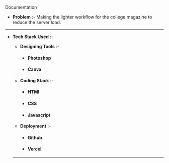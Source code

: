 Documentation

- **Problem** :- Making the lighter workflow for the college magazine to reduce the server load.
  
-----

- **Tech Stack Used** :-
  - **Designing Tools** :-
    - #### Photoshop
    - #### Canva
  - **Coding Stack** :-
     - #### HTMl
     - #### CSS
     - #### Javascript
  - **Deployment** :-
     - #### Github
     - #### Vercel

  -----

  
  
